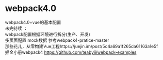 # webpack4.0
webpack4.0+vue的基本配置  
未完待续 ：  
webpack配置根据环境进行拆分(生产、开发)  
多页面配置
mock数据
参考webpack4-pratice-master   
那些花儿，从零构建Vue工程https://juejin.im/post/5c4a69a1f265da61163a1e5f  
掘金小册webpack4 https://github.com/teabyii/webpack-examples